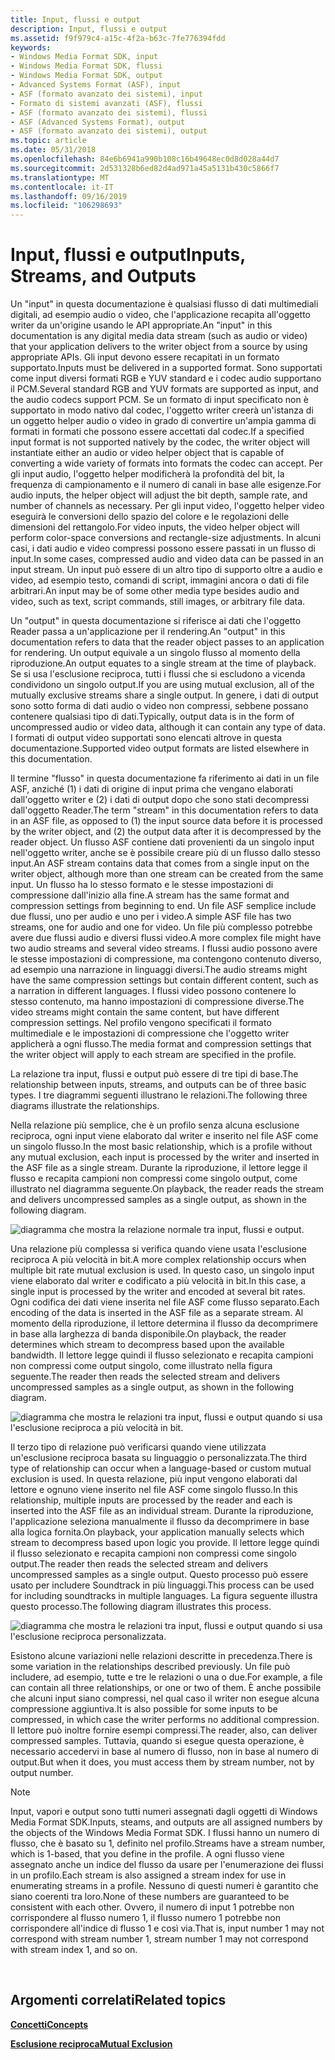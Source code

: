 ```yaml
---
title: Input, flussi e output
description: Input, flussi e output
ms.assetid: f9f979c4-a15c-4f2a-b63c-7fe776394fdd
keywords:
- Windows Media Format SDK, input
- Windows Media Format SDK, flussi
- Windows Media Format SDK, output
- Advanced Systems Format (ASF), input
- ASF (formato avanzato dei sistemi), input
- Formato di sistemi avanzati (ASF), flussi
- ASF (formato avanzato dei sistemi), flussi
- ASF (Advanced Systems Format), output
- ASF (formato avanzato dei sistemi), output
ms.topic: article
ms.date: 05/31/2018
ms.openlocfilehash: 84e6b6941a990b108c16b49648ec0d8d028a44d7
ms.sourcegitcommit: 2d531328b6ed82d4ad971a45a5131b430c5866f7
ms.translationtype: MT
ms.contentlocale: it-IT
ms.lasthandoff: 09/16/2019
ms.locfileid: "106298693"
---
```

# <a name="inputs-streams-and-outputs"></a><span data-ttu-id="d5bb3-112">Input, flussi e output</span><span class="sxs-lookup"><span data-stu-id="d5bb3-112">Inputs, Streams, and Outputs</span></span>

<span data-ttu-id="d5bb3-113">Un "input" in questa documentazione è qualsiasi flusso di dati multimediali digitali, ad esempio audio o video, che l'applicazione recapita all'oggetto writer da un'origine usando le API appropriate.</span><span class="sxs-lookup"><span data-stu-id="d5bb3-113">An "input" in this documentation is any digital media data stream (such as audio or video) that your application delivers to the writer object from a source by using appropriate APIs.</span></span> <span data-ttu-id="d5bb3-114">Gli input devono essere recapitati in un formato supportato.</span><span class="sxs-lookup"><span data-stu-id="d5bb3-114">Inputs must be delivered in a supported format.</span></span> <span data-ttu-id="d5bb3-115">Sono supportati come input diversi formati RGB e YUV standard e i codec audio supportano il PCM.</span><span class="sxs-lookup"><span data-stu-id="d5bb3-115">Several standard RGB and YUV formats are supported as input, and the audio codecs support PCM.</span></span> <span data-ttu-id="d5bb3-116">Se un formato di input specificato non è supportato in modo nativo dal codec, l'oggetto writer creerà un'istanza di un oggetto helper audio o video in grado di convertire un'ampia gamma di formati in formati che possono essere accettati dal codec.</span><span class="sxs-lookup"><span data-stu-id="d5bb3-116">If a specified input format is not supported natively by the codec, the writer object will instantiate either an audio or video helper object that is capable of converting a wide variety of formats into formats the codec can accept.</span></span> <span data-ttu-id="d5bb3-117">Per gli input audio, l'oggetto helper modificherà la profondità del bit, la frequenza di campionamento e il numero di canali in base alle esigenze.</span><span class="sxs-lookup"><span data-stu-id="d5bb3-117">For audio inputs, the helper object will adjust the bit depth, sample rate, and number of channels as necessary.</span></span> <span data-ttu-id="d5bb3-118">Per gli input video, l'oggetto helper video eseguirà le conversioni dello spazio del colore e le regolazioni delle dimensioni del rettangolo.</span><span class="sxs-lookup"><span data-stu-id="d5bb3-118">For video inputs, the video helper object will perform color-space conversions and rectangle-size adjustments.</span></span> <span data-ttu-id="d5bb3-119">In alcuni casi, i dati audio e video compressi possono essere passati in un flusso di input.</span><span class="sxs-lookup"><span data-stu-id="d5bb3-119">In some cases, compressed audio and video data can be passed in an input stream.</span></span> <span data-ttu-id="d5bb3-120">Un input può essere di un altro tipo di supporto oltre a audio e video, ad esempio testo, comandi di script, immagini ancora o dati di file arbitrari.</span><span class="sxs-lookup"><span data-stu-id="d5bb3-120">An input may be of some other media type besides audio and video, such as text, script commands, still images, or arbitrary file data.</span></span>

<span data-ttu-id="d5bb3-121">Un "output" in questa documentazione si riferisce ai dati che l'oggetto Reader passa a un'applicazione per il rendering.</span><span class="sxs-lookup"><span data-stu-id="d5bb3-121">An "output" in this documentation refers to data that the reader object passes to an application for rendering.</span></span> <span data-ttu-id="d5bb3-122">Un output equivale a un singolo flusso al momento della riproduzione.</span><span class="sxs-lookup"><span data-stu-id="d5bb3-122">An output equates to a single stream at the time of playback.</span></span> <span data-ttu-id="d5bb3-123">Se si usa l'esclusione reciproca, tutti i flussi che si escludono a vicenda condividono un singolo output.</span><span class="sxs-lookup"><span data-stu-id="d5bb3-123">If you are using mutual exclusion, all of the mutually exclusive streams share a single output.</span></span> <span data-ttu-id="d5bb3-124">In genere, i dati di output sono sotto forma di dati audio o video non compressi, sebbene possano contenere qualsiasi tipo di dati.</span><span class="sxs-lookup"><span data-stu-id="d5bb3-124">Typically, output data is in the form of uncompressed audio or video data, although it can contain any type of data.</span></span> <span data-ttu-id="d5bb3-125">I formati di output video supportati sono elencati altrove in questa documentazione.</span><span class="sxs-lookup"><span data-stu-id="d5bb3-125">Supported video output formats are listed elsewhere in this documentation.</span></span>

<span data-ttu-id="d5bb3-126">Il termine "flusso" in questa documentazione fa riferimento ai dati in un file ASF, anziché (1) i dati di origine di input prima che vengano elaborati dall'oggetto writer e (2) i dati di output dopo che sono stati decompressi dall'oggetto Reader.</span><span class="sxs-lookup"><span data-stu-id="d5bb3-126">The term "stream" in this documentation refers to data in an ASF file, as opposed to (1) the input source data before it is processed by the writer object, and (2) the output data after it is decompressed by the reader object.</span></span> <span data-ttu-id="d5bb3-127">Un flusso ASF contiene dati provenienti da un singolo input nell'oggetto writer, anche se è possibile creare più di un flusso dallo stesso input.</span><span class="sxs-lookup"><span data-stu-id="d5bb3-127">An ASF stream contains data that comes from a single input on the writer object, although more than one stream can be created from the same input.</span></span> <span data-ttu-id="d5bb3-128">Un flusso ha lo stesso formato e le stesse impostazioni di compressione dall'inizio alla fine.</span><span class="sxs-lookup"><span data-stu-id="d5bb3-128">A stream has the same format and compression settings from beginning to end.</span></span> <span data-ttu-id="d5bb3-129">Un file ASF semplice include due flussi, uno per audio e uno per i video.</span><span class="sxs-lookup"><span data-stu-id="d5bb3-129">A simple ASF file has two streams, one for audio and one for video.</span></span> <span data-ttu-id="d5bb3-130">Un file più complesso potrebbe avere due flussi audio e diversi flussi video.</span><span class="sxs-lookup"><span data-stu-id="d5bb3-130">A more complex file might have two audio streams and several video streams.</span></span> <span data-ttu-id="d5bb3-131">I flussi audio possono avere le stesse impostazioni di compressione, ma contengono contenuto diverso, ad esempio una narrazione in linguaggi diversi.</span><span class="sxs-lookup"><span data-stu-id="d5bb3-131">The audio streams might have the same compression settings but contain different content, such as a narration in different languages.</span></span> <span data-ttu-id="d5bb3-132">I flussi video possono contenere lo stesso contenuto, ma hanno impostazioni di compressione diverse.</span><span class="sxs-lookup"><span data-stu-id="d5bb3-132">The video streams might contain the same content, but have different compression settings.</span></span> <span data-ttu-id="d5bb3-133">Nel profilo vengono specificati il formato multimediale e le impostazioni di compressione che l'oggetto writer applicherà a ogni flusso.</span><span class="sxs-lookup"><span data-stu-id="d5bb3-133">The media format and compression settings that the writer object will apply to each stream are specified in the profile.</span></span>

<span data-ttu-id="d5bb3-134">La relazione tra input, flussi e output può essere di tre tipi di base.</span><span class="sxs-lookup"><span data-stu-id="d5bb3-134">The relationship between inputs, streams, and outputs can be of three basic types.</span></span> <span data-ttu-id="d5bb3-135">I tre diagrammi seguenti illustrano le relazioni.</span><span class="sxs-lookup"><span data-stu-id="d5bb3-135">The following three diagrams illustrate the relationships.</span></span>

<span data-ttu-id="d5bb3-136">Nella relazione più semplice, che è un profilo senza alcuna esclusione reciproca, ogni input viene elaborato dal writer e inserito nel file ASF come un singolo flusso.</span><span class="sxs-lookup"><span data-stu-id="d5bb3-136">In the most basic relationship, which is a profile without any mutual exclusion, each input is processed by the writer and inserted in the ASF file as a single stream.</span></span> <span data-ttu-id="d5bb3-137">Durante la riproduzione, il lettore legge il flusso e recapita campioni non compressi come singolo output, come illustrato nel diagramma seguente.</span><span class="sxs-lookup"><span data-stu-id="d5bb3-137">On playback, the reader reads the stream and delivers uncompressed samples as a single output, as shown in the following diagram.</span></span>

![diagramma che mostra la relazione normale tra input, flussi e output.](images/formatsdk03.png)

<span data-ttu-id="d5bb3-139">Una relazione più complessa si verifica quando viene usata l'esclusione reciproca A più velocità in bit.</span><span class="sxs-lookup"><span data-stu-id="d5bb3-139">A more complex relationship occurs when multiple bit rate mutual exclusion is used.</span></span> <span data-ttu-id="d5bb3-140">In questo caso, un singolo input viene elaborato dal writer e codificato a più velocità in bit.</span><span class="sxs-lookup"><span data-stu-id="d5bb3-140">In this case, a single input is processed by the writer and encoded at several bit rates.</span></span> <span data-ttu-id="d5bb3-141">Ogni codifica dei dati viene inserita nel file ASF come flusso separato.</span><span class="sxs-lookup"><span data-stu-id="d5bb3-141">Each encoding of the data is inserted in the ASF file as a separate stream.</span></span> <span data-ttu-id="d5bb3-142">Al momento della riproduzione, il lettore determina il flusso da decomprimere in base alla larghezza di banda disponibile.</span><span class="sxs-lookup"><span data-stu-id="d5bb3-142">On playback, the reader determines which stream to decompress based upon the available bandwidth.</span></span> <span data-ttu-id="d5bb3-143">Il lettore legge quindi il flusso selezionato e recapita campioni non compressi come output singolo, come illustrato nella figura seguente.</span><span class="sxs-lookup"><span data-stu-id="d5bb3-143">The reader then reads the selected stream and delivers uncompressed samples as a single output, as shown in the following diagram.</span></span>

![diagramma che mostra le relazioni tra input, flussi e output quando si usa l'esclusione reciproca a più velocità in bit.](images/formatsdk04.png)

<span data-ttu-id="d5bb3-145">Il terzo tipo di relazione può verificarsi quando viene utilizzata un'esclusione reciproca basata su linguaggio o personalizzata.</span><span class="sxs-lookup"><span data-stu-id="d5bb3-145">The third type of relationship can occur when a language-based or custom mutual exclusion is used.</span></span> <span data-ttu-id="d5bb3-146">In questa relazione, più input vengono elaborati dal lettore e ognuno viene inserito nel file ASF come singolo flusso.</span><span class="sxs-lookup"><span data-stu-id="d5bb3-146">In this relationship, multiple inputs are processed by the reader and each is inserted into the ASF file as an individual stream.</span></span> <span data-ttu-id="d5bb3-147">Durante la riproduzione, l'applicazione seleziona manualmente il flusso da decomprimere in base alla logica fornita.</span><span class="sxs-lookup"><span data-stu-id="d5bb3-147">On playback, your application manually selects which stream to decompress based upon logic you provide.</span></span> <span data-ttu-id="d5bb3-148">Il lettore legge quindi il flusso selezionato e recapita campioni non compressi come singolo output.</span><span class="sxs-lookup"><span data-stu-id="d5bb3-148">The reader then reads the selected stream and delivers uncompressed samples as a single output.</span></span> <span data-ttu-id="d5bb3-149">Questo processo può essere usato per includere Soundtrack in più linguaggi.</span><span class="sxs-lookup"><span data-stu-id="d5bb3-149">This process can be used for including soundtracks in multiple languages.</span></span> <span data-ttu-id="d5bb3-150">La figura seguente illustra questo processo.</span><span class="sxs-lookup"><span data-stu-id="d5bb3-150">The following diagram illustrates this process.</span></span>

![diagramma che mostra le relazioni tra input, flussi e output quando si usa l'esclusione reciproca personalizzata.](images/formatsdk02.png)

<span data-ttu-id="d5bb3-152">Esistono alcune variazioni nelle relazioni descritte in precedenza.</span><span class="sxs-lookup"><span data-stu-id="d5bb3-152">There is some variation in the relationships described previously.</span></span> <span data-ttu-id="d5bb3-153">Un file può includere, ad esempio, tutte e tre le relazioni o una o due.</span><span class="sxs-lookup"><span data-stu-id="d5bb3-153">For example, a file can contain all three relationships, or one or two of them.</span></span> <span data-ttu-id="d5bb3-154">È anche possibile che alcuni input siano compressi, nel qual caso il writer non esegue alcuna compressione aggiuntiva.</span><span class="sxs-lookup"><span data-stu-id="d5bb3-154">It is also possible for some inputs to be compressed, in which case the writer performs no additional compression.</span></span> <span data-ttu-id="d5bb3-155">Il lettore può inoltre fornire esempi compressi.</span><span class="sxs-lookup"><span data-stu-id="d5bb3-155">The reader, also, can deliver compressed samples.</span></span> <span data-ttu-id="d5bb3-156">Tuttavia, quando si esegue questa operazione, è necessario accedervi in base al numero di flusso, non in base al numero di output.</span><span class="sxs-lookup"><span data-stu-id="d5bb3-156">But when it does, you must access them by stream number, not by output number.</span></span>

> [!Note]  
> <span data-ttu-id="d5bb3-157">Input, vapori e output sono tutti numeri assegnati dagli oggetti di Windows Media Format SDK.</span><span class="sxs-lookup"><span data-stu-id="d5bb3-157">Inputs, steams, and outputs are all assigned numbers by the objects of the Windows Media Format SDK.</span></span> <span data-ttu-id="d5bb3-158">I flussi hanno un numero di flusso, che è basato su 1, definito nel profilo.</span><span class="sxs-lookup"><span data-stu-id="d5bb3-158">Streams have a stream number, which is 1-based, that you define in the profile.</span></span> <span data-ttu-id="d5bb3-159">A ogni flusso viene assegnato anche un indice del flusso da usare per l'enumerazione dei flussi in un profilo.</span><span class="sxs-lookup"><span data-stu-id="d5bb3-159">Each stream is also assigned a stream index for use in enumerating streams in a profile.</span></span> <span data-ttu-id="d5bb3-160">Nessuno di questi numeri è garantito che siano coerenti tra loro.</span><span class="sxs-lookup"><span data-stu-id="d5bb3-160">None of these numbers are guaranteed to be consistent with each other.</span></span> <span data-ttu-id="d5bb3-161">Ovvero, il numero di input 1 potrebbe non corrispondere al flusso numero 1, il flusso numero 1 potrebbe non corrispondere all'indice di flusso 1 e così via.</span><span class="sxs-lookup"><span data-stu-id="d5bb3-161">That is, input number 1 may not correspond with stream number 1, stream number 1 may not correspond with stream index 1, and so on.</span></span>

 

## <a name="related-topics"></a><span data-ttu-id="d5bb3-162">Argomenti correlati</span><span class="sxs-lookup"><span data-stu-id="d5bb3-162">Related topics</span></span>

<dl> <dt>

[<span data-ttu-id="d5bb3-163">**Concetti**</span><span class="sxs-lookup"><span data-stu-id="d5bb3-163">**Concepts**</span></span>](concepts.md)
</dt> <dt>

[<span data-ttu-id="d5bb3-164">**Esclusione reciproca**</span><span class="sxs-lookup"><span data-stu-id="d5bb3-164">**Mutual Exclusion**</span></span>](mutual-exclusion.md)
</dt> </dl>

 

 




